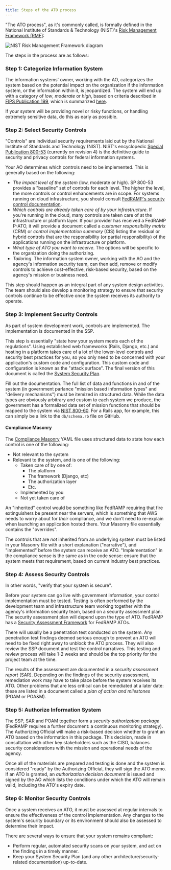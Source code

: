 ```yaml
---
title: Steps of the ATO process
---
```


"The ATO process", as it's commonly called, is formally defined in the National Institute of Standards & Technology (NIST)'s [Risk Management Framework (RMF)](<https://csrc.nist.gov/projects/risk-management/risk-management-framework-(RMF)-Overview>):

![NIST Risk Management Framework diagram](https://csrc.nist.gov/CSRC/media/Projects/Risk-Management/images-media/OrgRMF_v3.png)

The steps in the process are as follows:

### Step 1: Categorize Information System

The information systems' owner, working with the AO, categorizes the system based on the potential impact on the organization if the information system, or the information within it, is jeopardized. The system will end up with a category of _low_, _moderate_ or _high_, based on criteria described in [FIPS Publication 199](http://csrc.nist.gov/publications/fips/fips199/FIPS-PUB-199-final.pdf), which is summarized [here](../levels/).

If your system will be providing novel or risky functions, or handling extremely sensitive data, do this as early as possible.

### Step 2: Select Security Controls

"Controls" are individual security requirements laid out by the National Institute of Standards and Technology (NIST). NIST's encyclopedic [Special Publication 800-53](http://nvlpubs.nist.gov/nistpubs/SpecialPublications/NIST.SP.800-53r4.pdf) (currently on revision 4) is the definitive guide to security and privacy controls for federal information systems.

Your AO determines which controls need to be implemented. This is generally based on the following:

- _The impact level of the system_ (low, moderate or high). SP 800-53 provides a "baseline" set of controls for each level. The higher the level, the more controls or control enhancements are in scope. For systems running on cloud infrastructure, you should consult [FedRAMP's security control documentation](https://www.fedramp.gov/resources/documents-2016/).
- _Which controls are already taken care of by your infrastructure_. If you're running in the cloud, many controls are taken care of at the infrastructure or platform layer. If your provider has received a FedRAMP P-ATO, it will provide a document called a _customer responsibility matrix_ (CRM) or _control implementation summary_ (CIS) listing the residual or hybrid controls that are the responsibility (or partial responsibility) of the applications running on the infrastructure or platform.
- _What type of ATO you want to receive_. The options will be specific to the organization doing the authorizing.
- _Tailoring_. The information system owner, working with the AO and the agency's information security team, can then add, remove or modify controls to achieve cost-effective, risk-based security, based on the agency's mission or business need.

This step should happen as an integral part of any system design activities. The team should also develop a monitoring strategy to ensure that security controls continue to be effective once the system receives its authority to operate.

### Step 3: Implement Security Controls

As part of system development work, controls are implemented. The implementation is documented in the SSP.

This step is essentially "state how your system meets each of the regulations". Using established web frameworks (Rails, Django, etc.) and hosting in a platform takes care of a lot of the lower-level controls and security best practices for you, so you only need to be concerned with your application's custom code and configuration. This custom code and configuration is known as the "attack surface". The final version of this document is called the [System Security Plan](ssp/).

Fill out the documentation. The full list of data and functions in and of the system (in government parlance "mission based information types" and "delivery mechanisms") must be itemized in structured data. While the data types are obviously arbitrary and custom to each system we produce, the government has a formalized data set of mission functions that should be mapped to the system via [NIST 800-60](http://csrc.nist.gov/groups/SMA/fisma/categorization.html). For a Rails app, for example, this can simply be a link to the `db/schema.rb` file on GitHub.

#### Compliance Masonry

The [Compliance Masonry](https://github.com/opencontrol/compliance-masonry) YAML file uses structured data to state how each control is one of the following:

- Not relevant to the system
- Relevant to the system, and is one of the following:
  - Taken care of by one of:
    - The platform
    - The framework (Django, etc)
    - The authorization layer
    - Etc.
  - Implemented by you
  - Not yet taken care of

An "inherited" control would be something like FedRAMP requiring that fire extinguishers be present near the servers, which is something that AWS needs to worry about for _their_ compliance, and we don't need to re-explain when launching an application hosted there. Your Masonry file essentially contains the "overrides".

The controls that are _not_ inherited from an underlying system must be listed in your Masonry file with a short explanation ("narrative"), and "implemented" before the system can receive an ATO. "Implementation" in the compliance sense is the same as in the code sense: ensure that the system meets that requirement, based on current industry best practices.

### Step 4: Assess Security Controls

In other words, "verify that your system is secure".

Before your system can go live with government information, your contol implementation must be tested. Testing is often performed by the development team and infrastructure team working together with the agency's information security team, based on a security assessment plan. The security assessment plan will depend upon the type of ATO. FedRAMP has a [Security Assessment Framework](https://www.fedramp.gov/resources/documents-2016/) for FedRAMP ATOs.

There will usually be a penetration test conducted on the system. Any penetration test findings deemed serious enough to prevent an ATO will need to be fixed right away to unblock the ATO process. They will also review the SSP document and test the control narratives. This testing and review process will take 1-2 weeks and should be the top priority for the project team at the time.

The results of the assessment are documented in a _security assessment report_ (SAR). Depending on the findings of the security assessment, remediation work may have to take place before the system receives its ATO. Other problems that are less critical can be remediated at a later date: these are listed in a document called a _plan of action and milestones_ (POAM or POA&M).

### Step 5: Authorize Information System

The SSP, SAR and POAM together form a _security authorization package_ (FedRAMP requires a further document: a continuous monitoring strategy). The Authorizing Official will make a risk-based decision whether to grant an ATO based on the information in this package. This decision, made in consultation with other key stakeholders such as the CISO, balances security considerations with the mission and operational needs of the agency.

Once all of the materials are prepared and testing is done and the system is considered "ready" by the Authorizing Official, they will sign the ATO memo. If an ATO is granted, an _authorization decision document_ is issued and signed by the AO which lists the conditions under which the ATO will remain valid, including the ATO's expiry date.

### Step 6: Monitor Security Controls

Once a system receives an ATO, it must be assessed at regular intervals to ensure the effectiveness of the control implementation. Any changes to the system's security boundary or its environment should also be assessed to determine their impact.

There are several ways to ensure that your system remains compliant:

- Perform regular, automated security scans on your system, and act on the findings in a timely manner.
- Keep your System Security Plan (and any other architecture/security-related documentation) up-to-date.

